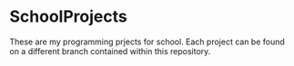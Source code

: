 # SchoolProjects
These are my programming prjects for school.
Each project can be found on a different branch contained within this repository.
